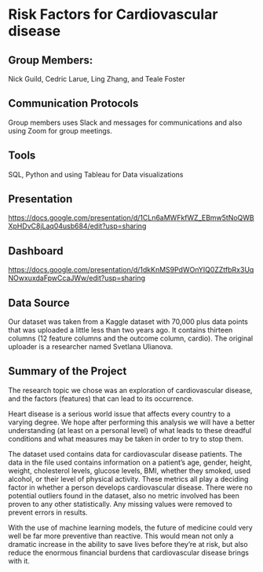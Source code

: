 # Risk Factors for Cardiovascular disease

## Group Members: 
Nick Guild, Cedric Larue, Ling Zhang, and Teale Foster

## Communication Protocols
Group members uses Slack and messages for communications and also using Zoom for group meetings. 

## Tools
SQL, Python and using Tableau for Data visualizations

## Presentation
https://docs.google.com/presentation/d/1CLn6aMWFkfWZ_EBmw5tNoQWBXpHDvC8jLaq04usb684/edit?usp=sharing

## Dashboard
https://docs.google.com/presentation/d/1dkKnMS9PdWOnYIQ0ZZtfbRx3UqNOwxuxdaFpwCcaJWw/edit?usp=sharing

## Data Source
Our dataset was taken from a Kaggle dataset with 70,000 plus data points that was uploaded a little less than two years ago. It contains thirteen columns (12 feature columns and the outcome column, cardio).  The original uploader is a researcher named Svetlana Ulianova.

## Summary of the Project
The research topic we chose was an exploration of cardiovascular disease, and the factors (features) that can lead to its occurrence.

Heart disease is a serious world issue that affects every country to a varying degree. We hope after performing this analysis we will have a better understanding (at least on a personal level) of what leads to these dreadful conditions and what measures may be taken in order to try to stop them.

The dataset used contains data for cardiovascular disease patients. The data in the file used contains information on a patient’s age, gender, height, weight, cholesterol levels, glucose levels, BMI, whether they smoked, used alcohol, or their level of physical activity. These metrics all play a deciding factor in whether a person develops cardiovascular disease. There were no potential outliers found in the dataset, also no metric involved has been proven to any other statistically. Any missing values were removed to prevent errors in results.

With the use of machine learning models, the future of medicine could very well be far more preventive than reactive.  This would mean not only a dramatic increase in the ability to save lives before they’re at risk, but also reduce the enormous financial burdens that cardiovascular disease brings with it.
